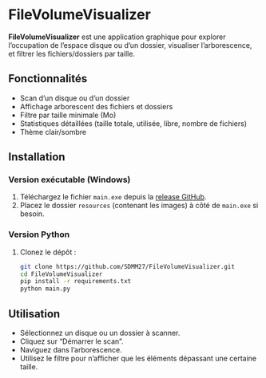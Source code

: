 # FileVolumeVisualizer

**FileVolumeVisualizer** est une application graphique pour explorer l’occupation de l’espace disque ou d’un dossier, visualiser l’arborescence, et filtrer les fichiers/dossiers par taille.

## Fonctionnalités

- Scan d’un disque ou d’un dossier
- Affichage arborescent des fichiers et dossiers
- Filtre par taille minimale (Mo)
- Statistiques détaillées (taille totale, utilisée, libre, nombre de fichiers)
- Thème clair/sombre

## Installation

### Version exécutable (Windows)

1. Téléchargez le fichier `main.exe` depuis la [release GitHub](https://github.com/SDMM27/FileVolumeVisualizer/releases).
2. Placez le dossier `resources` (contenant les images) à côté de `main.exe` si besoin.

### Version Python

1. Clonez le dépôt :
   ```bash
   git clone https://github.com/SDMM27/FileVolumeVisualizer.git
   cd FileVolumeVisualizer
   pip install -r requirements.txt
   python main.py
   ```

## Utilisation

- Sélectionnez un disque ou un dossier à scanner.
- Cliquez sur “Démarrer le scan”.
- Naviguez dans l’arborescence.
- Utilisez le filtre pour n’afficher que les éléments dépassant une certaine taille.